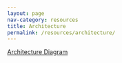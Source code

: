 ```yaml
---
layout: page
nav-category: resources
title: Architecture
permalink: /resources/architecture/
---
```


[Architecture Diagram](../assets/documents/CyberInfrastructure.pdf)